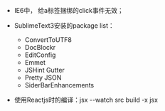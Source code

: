+ IE6中， 给a标签捆绑的click事件无效； 

+ SublimeText3安装的package list：
	- ConvertToUTF8
	- DocBlockr
	- EditConfig
	- Emmet
	- JSHint Gutter
	- Pretty JSON
	- SiderBarEnhancements
	
+ 使用Reactjs时的编译：jsx --watch src build -x jsx